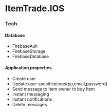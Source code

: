 # ItemTrade.IOS
 
### Tech

#### Database
* FirebaseAuh 
* FirebaseStorage 
* FirebaseDatabase

#### Application properties 
* Create user 
* Update user spesifications(pp,email,password) 
* Send message to Item owner to buy Item 
* Instant messaging 
* Instant notifications 
* Delete messages
